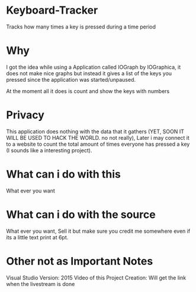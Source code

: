 # Keyboard-Tracker
Tracks how many times a key is pressed during a time period

# Why
I got the idea while using a Application called IOGraph by IOGraphica, it does not make nice graphs but instead it
gives a list of the keys you pressed since the application was started/unpaused. 

At the moment all it does is count and show the keys with numbers 

# Privacy
This application does nothing with the data that it gathers (YET, SOON IT WILL BE USED TO HACK THE WORLD. no not really), 
Later i may connect it to a website to count the total amount of times everyone has pressed a key (I sounds like a interesting project).

# What can i do with this
What ever you want

# What can i do with the source
What ever you want, Sell it but make sure you credit me somewhere even if its a little text print at 6pt.

# Other not as Important Notes

Visual Studio Version: 2015
Video of this Project Creation: Will get the link when the livestream is done